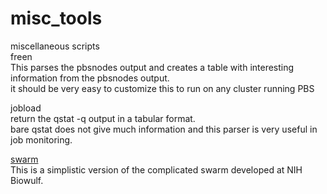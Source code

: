 # misc_tools
miscellaneous scripts  
freen  
  This parses the pbsnodes output and creates a table with interesting information from the pbsnodes output.  
  it should be very easy to customize this to run on any cluster running PBS  


jobload  
  return the qstat -q output in a tabular format.  
  bare qstat does not give much information and this parser is very useful in job monitoring.  


[swarm](https://hpc.nih.gov/apps/swarm.html)  
  This is a simplistic version of the complicated swarm developed at NIH Biowulf.  
